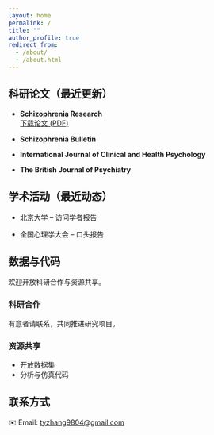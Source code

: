 ```yaml
---
layout: home
permalink: /
title: ""
author_profile: true
redirect_from:
  - /about/
  - /about.html
---
```


## 科研论文（最近更新）

- **Schizophrenia Research**  
  [下载论文 (PDF)](https://tyzhang98.github.io/zhang/files/paper1.pdf)

- **Schizophrenia Bulletin**

- **International Journal of Clinical and Health Psychology**

- **The British Journal of Psychiatry**

## 学术活动（最近动态）

- 北京大学 – 访问学者报告

- 全国心理学大会 – 口头报告

## 数据与代码

欢迎开放科研合作与资源共享。

### 科研合作

有意者请联系，共同推进研究项目。

### 资源共享

- 开放数据集  
- 分析与仿真代码

## 联系方式

✉️ Email: tyzhang9804@gmail.com